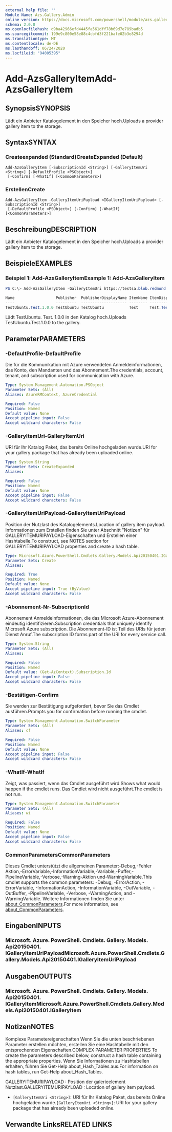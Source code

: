 ```yaml
---
external help file: ''
Module Name: Azs.Gallery.Admin
online version: https://docs.microsoft.com/powershell/module/azs.gallery.admin/add-azsgalleryitem
schema: 2.0.0
ms.openlocfilehash: d9ba42966efd4445fa561dff78b69d7e789badb5
ms.sourcegitcommit: 199e9c800e58e88c4cbfd3f221bafe02b3e8294d
ms.translationtype: MT
ms.contentlocale: de-DE
ms.lasthandoff: 06/24/2020
ms.locfileid: "94005395"
---
```

# <span data-ttu-id="a3f8b-101">Add-AzsGalleryItem</span><span class="sxs-lookup"><span data-stu-id="a3f8b-101">Add-AzsGalleryItem</span></span>

## <span data-ttu-id="a3f8b-102">Synopsis</span><span class="sxs-lookup"><span data-stu-id="a3f8b-102">SYNOPSIS</span></span>
<span data-ttu-id="a3f8b-103">Lädt ein Anbieter Katalogelement in den Speicher hoch.</span><span class="sxs-lookup"><span data-stu-id="a3f8b-103">Uploads a provider gallery item to the storage.</span></span>

## <span data-ttu-id="a3f8b-104">Syntax</span><span class="sxs-lookup"><span data-stu-id="a3f8b-104">SYNTAX</span></span>

### <span data-ttu-id="a3f8b-105">Createexpanded (Standard)</span><span class="sxs-lookup"><span data-stu-id="a3f8b-105">CreateExpanded (Default)</span></span>
```
Add-AzsGalleryItem [-SubscriptionId <String>] [-GalleryItemUri <String>] [-DefaultProfile <PSObject>]
 [-Confirm] [-WhatIf] [<CommonParameters>]
```

### <span data-ttu-id="a3f8b-106">Erstellen</span><span class="sxs-lookup"><span data-stu-id="a3f8b-106">Create</span></span>
```
Add-AzsGalleryItem -GalleryItemUriPayload <IGalleryItemUriPayload> [-SubscriptionId <String>]
 [-DefaultProfile <PSObject>] [-Confirm] [-WhatIf] [<CommonParameters>]
```

## <span data-ttu-id="a3f8b-107">Beschreibung</span><span class="sxs-lookup"><span data-stu-id="a3f8b-107">DESCRIPTION</span></span>
<span data-ttu-id="a3f8b-108">Lädt ein Anbieter Katalogelement in den Speicher hoch.</span><span class="sxs-lookup"><span data-stu-id="a3f8b-108">Uploads a provider gallery item to the storage.</span></span>

## <span data-ttu-id="a3f8b-109">Beispiele</span><span class="sxs-lookup"><span data-stu-id="a3f8b-109">EXAMPLES</span></span>

### <span data-ttu-id="a3f8b-110">Beispiel 1: Add-AzsGalleryItem</span><span class="sxs-lookup"><span data-stu-id="a3f8b-110">Example 1: Add-AzsGalleryItem</span></span>
```powershell
PS C:\> Add-AzsGalleryItem -GalleryItemUri https://testsa.blob.redmond.ext-n35r1010.masd.stbtest.microsoft.com/testsc/TestUbuntu.Test.1.0.0.azpkg

Name                  Publisher  PublisherDisplayName ItemName ItemDisplayName       Version Summary
----                  ---------  -------------------- -------- ---------------       ------- -------
TestUbuntu.Test.1.0.0 TestUbuntu TestUbuntu           Test     Test.TestUbuntu.1.0.0 1.0.0   Create a simple VM

```

<span data-ttu-id="a3f8b-111">Lädt TestUbuntu. Test. 1.0.0 in den Katalog hoch.</span><span class="sxs-lookup"><span data-stu-id="a3f8b-111">Uploads TestUbuntu.Test.1.0.0 to the gallery.</span></span>

## <span data-ttu-id="a3f8b-112">Parameter</span><span class="sxs-lookup"><span data-stu-id="a3f8b-112">PARAMETERS</span></span>

### <span data-ttu-id="a3f8b-113">-DefaultProfile</span><span class="sxs-lookup"><span data-stu-id="a3f8b-113">-DefaultProfile</span></span>
<span data-ttu-id="a3f8b-114">Die für die Kommunikation mit Azure verwendeten Anmeldeinformationen, das Konto, den Mandanten und das Abonnement.</span><span class="sxs-lookup"><span data-stu-id="a3f8b-114">The credentials, account, tenant, and subscription used for communication with Azure.</span></span>

```yaml
Type: System.Management.Automation.PSObject
Parameter Sets: (All)
Aliases: AzureRMContext, AzureCredential

Required: False
Position: Named
Default value: None
Accept pipeline input: False
Accept wildcard characters: False

```

### <span data-ttu-id="a3f8b-115">-GalleryItemUri</span><span class="sxs-lookup"><span data-stu-id="a3f8b-115">-GalleryItemUri</span></span>
<span data-ttu-id="a3f8b-116">URI für Ihr Katalog Paket, das bereits Online hochgeladen wurde.</span><span class="sxs-lookup"><span data-stu-id="a3f8b-116">URI for your gallery package that has already been uploaded online.</span></span>

```yaml
Type: System.String
Parameter Sets: CreateExpanded
Aliases:

Required: False
Position: Named
Default value: None
Accept pipeline input: False
Accept wildcard characters: False

```

### <span data-ttu-id="a3f8b-117">-GalleryItemUriPayload</span><span class="sxs-lookup"><span data-stu-id="a3f8b-117">-GalleryItemUriPayload</span></span>
<span data-ttu-id="a3f8b-118">Position der Nutzlast des Katalogelements.</span><span class="sxs-lookup"><span data-stu-id="a3f8b-118">Location of gallery item payload.</span></span>
<span data-ttu-id="a3f8b-119">Informationen zum Erstellen finden Sie unter Abschnitt "Notizen" für GALLERYITEMURIPAYLOAD-Eigenschaften und Erstellen einer Hashtabelle.</span><span class="sxs-lookup"><span data-stu-id="a3f8b-119">To construct, see NOTES section for GALLERYITEMURIPAYLOAD properties and create a hash table.</span></span>

```yaml
Type: Microsoft.Azure.PowerShell.Cmdlets.Gallery.Models.Api20150401.IGalleryItemUriPayload
Parameter Sets: Create
Aliases:

Required: True
Position: Named
Default value: None
Accept pipeline input: True (ByValue)
Accept wildcard characters: False

```

### <span data-ttu-id="a3f8b-120">-Abonnement-Nr</span><span class="sxs-lookup"><span data-stu-id="a3f8b-120">-SubscriptionId</span></span>
<span data-ttu-id="a3f8b-121">Abonnement Anmeldeinformationen, die das Microsoft Azure-Abonnement eindeutig identifizieren.</span><span class="sxs-lookup"><span data-stu-id="a3f8b-121">Subscription credentials that uniquely identify Microsoft Azure subscription.</span></span>
<span data-ttu-id="a3f8b-122">Die Abonnement-ID ist Teil des URIs für jeden Dienst Anruf.</span><span class="sxs-lookup"><span data-stu-id="a3f8b-122">The subscription ID forms part of the URI for every service call.</span></span>

```yaml
Type: System.String
Parameter Sets: (All)
Aliases:

Required: False
Position: Named
Default value: (Get-AzContext).Subscription.Id
Accept pipeline input: False
Accept wildcard characters: False

```

### <span data-ttu-id="a3f8b-123">-Bestätigen</span><span class="sxs-lookup"><span data-stu-id="a3f8b-123">-Confirm</span></span>
<span data-ttu-id="a3f8b-124">Sie werden zur Bestätigung aufgefordert, bevor Sie das Cmdlet ausführen.</span><span class="sxs-lookup"><span data-stu-id="a3f8b-124">Prompts you for confirmation before running the cmdlet.</span></span>

```yaml
Type: System.Management.Automation.SwitchParameter
Parameter Sets: (All)
Aliases: cf

Required: False
Position: Named
Default value: None
Accept pipeline input: False
Accept wildcard characters: False

```

### <span data-ttu-id="a3f8b-125">-WhatIf</span><span class="sxs-lookup"><span data-stu-id="a3f8b-125">-WhatIf</span></span>
<span data-ttu-id="a3f8b-126">Zeigt, was passiert, wenn das Cmdlet ausgeführt wird.</span><span class="sxs-lookup"><span data-stu-id="a3f8b-126">Shows what would happen if the cmdlet runs.</span></span>
<span data-ttu-id="a3f8b-127">Das Cmdlet wird nicht ausgeführt.</span><span class="sxs-lookup"><span data-stu-id="a3f8b-127">The cmdlet is not run.</span></span>

```yaml
Type: System.Management.Automation.SwitchParameter
Parameter Sets: (All)
Aliases: wi

Required: False
Position: Named
Default value: None
Accept pipeline input: False
Accept wildcard characters: False

```

### <span data-ttu-id="a3f8b-128">CommonParameters</span><span class="sxs-lookup"><span data-stu-id="a3f8b-128">CommonParameters</span></span>
<span data-ttu-id="a3f8b-129">Dieses Cmdlet unterstützt die allgemeinen Parameter:-Debug,-Fehler Aktion,-ErrorVariable,-InformationVariable,-Variable,-Puffer,-PipelineVariable,-Verbose,-Warning-Aktion und-WarningVariable.</span><span class="sxs-lookup"><span data-stu-id="a3f8b-129">This cmdlet supports the common parameters: -Debug, -ErrorAction, -ErrorVariable, -InformationAction, -InformationVariable, -OutVariable, -OutBuffer, -PipelineVariable, -Verbose, -WarningAction, and -WarningVariable.</span></span> <span data-ttu-id="a3f8b-130">Weitere Informationen finden Sie unter [about_CommonParameters](http://go.microsoft.com/fwlink/?LinkID=113216).</span><span class="sxs-lookup"><span data-stu-id="a3f8b-130">For more information, see [about_CommonParameters](http://go.microsoft.com/fwlink/?LinkID=113216).</span></span>

## <span data-ttu-id="a3f8b-131">Eingaben</span><span class="sxs-lookup"><span data-stu-id="a3f8b-131">INPUTS</span></span>

### <span data-ttu-id="a3f8b-132">Microsoft. Azure. PowerShell. Cmdlets. Gallery. Models. Api20150401. IGalleryItemUriPayload</span><span class="sxs-lookup"><span data-stu-id="a3f8b-132">Microsoft.Azure.PowerShell.Cmdlets.Gallery.Models.Api20150401.IGalleryItemUriPayload</span></span>

## <span data-ttu-id="a3f8b-133">Ausgaben</span><span class="sxs-lookup"><span data-stu-id="a3f8b-133">OUTPUTS</span></span>

### <span data-ttu-id="a3f8b-134">Microsoft. Azure. PowerShell. Cmdlets. Gallery. Models. Api20150401. IGalleryItem</span><span class="sxs-lookup"><span data-stu-id="a3f8b-134">Microsoft.Azure.PowerShell.Cmdlets.Gallery.Models.Api20150401.IGalleryItem</span></span>



## <span data-ttu-id="a3f8b-135">Notizen</span><span class="sxs-lookup"><span data-stu-id="a3f8b-135">NOTES</span></span>

<span data-ttu-id="a3f8b-136">Komplexe Parametereigenschaften Wenn Sie die unten beschriebenen Parameter erstellen möchten, erstellen Sie eine Hashtabelle mit den entsprechenden Eigenschaften.</span><span class="sxs-lookup"><span data-stu-id="a3f8b-136">COMPLEX PARAMETER PROPERTIES To create the parameters described below, construct a hash table containing the appropriate properties.</span></span> <span data-ttu-id="a3f8b-137">Wenn Sie Informationen zu Hashtabellen erhalten, führen Sie Get-Help about_Hash_Tables aus.</span><span class="sxs-lookup"><span data-stu-id="a3f8b-137">For information on hash tables, run Get-Help about_Hash_Tables.</span></span>

<span data-ttu-id="a3f8b-138">GALLERYITEMURIPAYLOAD <IGalleryItemUriPayload> : Position der galerieelement Nutzlast.</span><span class="sxs-lookup"><span data-stu-id="a3f8b-138">GALLERYITEMURIPAYLOAD <IGalleryItemUriPayload>: Location of gallery item payload.</span></span>
  - <span data-ttu-id="a3f8b-139">`[GalleryItemUri <String>]`: URI für Ihr Katalog Paket, das bereits Online hochgeladen wurde.</span><span class="sxs-lookup"><span data-stu-id="a3f8b-139">`[GalleryItemUri <String>]`: URI for your gallery package that has already been uploaded online.</span></span>

## <span data-ttu-id="a3f8b-140">Verwandte Links</span><span class="sxs-lookup"><span data-stu-id="a3f8b-140">RELATED LINKS</span></span>

